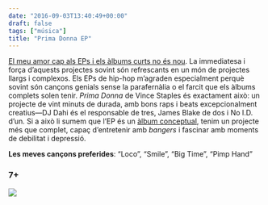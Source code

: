 ```yaml
---
date: "2016-09-03T13:40:49+00:00"
draft: false
tags: ["música"]
title: "Prima Donna EP"
---
```

<!-- more -->

[El meu amor cap als EPs i els àlbums curts no és nou]( http://enricllonch.com/post/147503680354/love-you-to-death). La immediatesa i força d’aquests projectes sovint són refrescants en un món de projectes llargs i complexos. Els EPs de hip-hop m’agraden especialment perquè sovint són cançons genials sense la parafernàlia o el farcit que els àlbums complets solen tenir. *Prima Donna* de Vince Staples és exactament això: un projecte de vint minuts de durada, amb bons raps i beats excepcionalment creatius—DJ Dahi és el responsable de tres, James Blake de dos i No I.D. d’un. Si a això li sumem que l’EP és un [àlbum conceptual]( http://djbooth.net/news/entry/2016-08-29-genius-of-vince-staples-prima-donna), tenim un projecte més que complet, capaç d’entretenir amb *bangers* i fascinar amb moments de debilitat i depressió. 

**Les meves cançons preferides**: “Loco”, “Smile”, “Big Time”, “Pimp Hand”

### 7+

<img id="splashFade" src="https://67.media.tumblr.com/b3e5d88823ab3db8cd326e35e0013b9e/tumblr_ocxn0aEmlP1u00ofno2_1280.png">